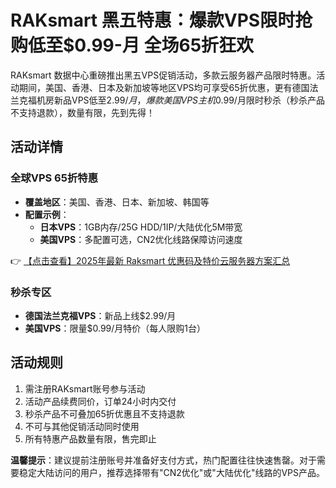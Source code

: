 # RAKsmart 黑五特惠：爆款VPS限时抢购低至$0.99-月 全场65折狂欢

RAKsmart 数据中心重磅推出黑五VPS促销活动，多款云服务器产品限时特惠。活动期间，美国、香港、日本及新加坡等地区VPS均可享受65折优惠，更有德国法兰克福机房新品VPS低至$2.99/月，爆款美国VPS主机$0.99/月限时秒杀（秒杀产品不支持退款），数量有限，先到先得！

## 活动详情

### 全球VPS 65折特惠
- **覆盖地区**：美国、香港、日本、新加坡、韩国等
- **配置示例**：
  - **日本VPS**：1GB内存/25G HDD/1IP/大陆优化5M带宽
  - **美国VPS**：多配置可选，CN2优化线路保障访问速度

👉 [【点击查看】2025年最新 Raksmart 优惠码及特价云服务器方案汇总](https://bit.ly/raksmart)

### 秒杀专区
- **德国法兰克福VPS**：新品上线$2.99/月
- **美国VPS**：限量$0.99/月特价（每人限购1台）

## 活动规则
1. 需注册RAKsmart账号参与活动
2. 活动产品续费同价，订单24小时内交付
3. 秒杀产品不可叠加65折优惠且不支持退款
4. 不可与其他促销活动同时使用
5. 所有特惠产品数量有限，售完即止

**温馨提示**：建议提前注册账号并准备好支付方式，热门配置往往快速售罄。对于需要稳定大陆访问的用户，推荐选择带有"CN2优化"或"大陆优化"线路的VPS产品。